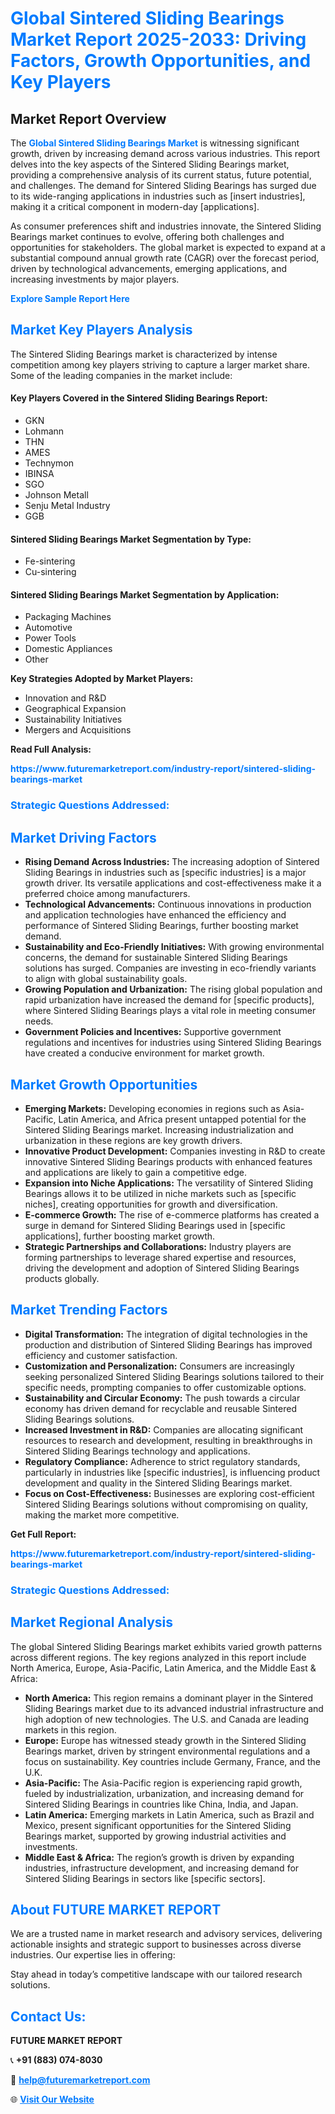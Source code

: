 <h1 style="color: #007BFF;">Global Sintered Sliding Bearings Market Report 2025-2033: Driving Factors, Growth Opportunities, and Key Players</h1>

<section id="overview">
<h2>Market Report Overview</h2>
<p>The <a href="https://www.futuremarketreport.com/industry-report/sintered-sliding-bearings-market" style="color: #007BFF; text-decoration: none;"><strong>Global Sintered Sliding Bearings Market</strong></a> is witnessing significant growth, driven by increasing demand across various industries. This report delves into the key aspects of the Sintered Sliding Bearings market, providing a comprehensive analysis of its current status, future potential, and challenges. The demand for Sintered Sliding Bearings has surged due to its wide-ranging applications in industries such as [insert industries], making it a critical component in modern-day [applications].</p>
<p>As consumer preferences shift and industries innovate, the Sintered Sliding Bearings market continues to evolve, offering both challenges and opportunities for stakeholders. The global market is expected to expand at a substantial compound annual growth rate (CAGR) over the forecast period, driven by technological advancements, emerging applications, and increasing investments by major players.</p>
</section>

<section id="overview">
<p><a href="https://www.futuremarketreport.com/request-sample/reportId=41561" style="color: #007BFF; text-decoration: none;"><strong>Explore Sample Report Here</strong></a></p>
</section>

<section id="key-players">
<h2 style="color: #007BFF;">Market Key Players Analysis</h2>
<p>The Sintered Sliding Bearings market is characterized by intense competition among key players striving to capture a larger market share. Some of the leading companies in the market include:</p>
<h4>Key Players Covered in the Sintered Sliding Bearings Report:</h4>
<ul><li>GKN</li><li>Lohmann</li><li>THN</li><li>AMES</li><li>Technymon</li><li>IBINSA</li><li>SGO</li><li>Johnson Metall</li><li>Senju Metal Industry</li><li>GGB</li></ul>
<h4>Sintered Sliding Bearings Market Segmentation by Type:</h4>
<ul><li>Fe-sintering</li><li>Cu-sintering</li></ul>

<h4>Sintered Sliding Bearings Market Segmentation by Application:</h4>
<ul><li>Packaging Machines</li><li>Automotive</li><li>Power Tools</li><li>Domestic Appliances</li><li>Other</li></ul>
<p><strong>Key Strategies Adopted by Market Players:</strong></p>
<ul>
<li>Innovation and R&D</li>
<li>Geographical Expansion</li>
<li>Sustainability Initiatives</li>
<li>Mergers and Acquisitions</li>
</ul>
</section>

<section>
<p><strong>Read Full Analysis: </strong></p><a href="https://www.futuremarketreport.com/industry-report/sintered-sliding-bearings-market" style="color: #007BFF; text-decoration: none;"><strong>https://www.futuremarketreport.com/industry-report/sintered-sliding-bearings-market</strong></a>
<h3 style="color: #007BFF;">Strategic Questions Addressed:</h3>
</section>

<section id="driving-factors">
<h2 style="color: #007BFF;">Market Driving Factors</h2>
<ul>
<li><strong>Rising Demand Across Industries:</strong> The increasing adoption of Sintered Sliding Bearings in industries such as [specific industries] is a major growth driver. Its versatile applications and cost-effectiveness make it a preferred choice among manufacturers.</li>
<li><strong>Technological Advancements:</strong> Continuous innovations in production and application technologies have enhanced the efficiency and performance of Sintered Sliding Bearings, further boosting market demand.</li>
<li><strong>Sustainability and Eco-Friendly Initiatives:</strong> With growing environmental concerns, the demand for sustainable Sintered Sliding Bearings solutions has surged. Companies are investing in eco-friendly variants to align with global sustainability goals.</li>
<li><strong>Growing Population and Urbanization:</strong> The rising global population and rapid urbanization have increased the demand for [specific products], where Sintered Sliding Bearings plays a vital role in meeting consumer needs.</li>
<li><strong>Government Policies and Incentives:</strong> Supportive government regulations and incentives for industries using Sintered Sliding Bearings have created a conducive environment for market growth.</li>
</ul>
</section>

<section id="growth-opportunities">
<h2 style="color: #007BFF;">Market Growth Opportunities</h2>
<ul>
<li><strong>Emerging Markets:</strong> Developing economies in regions such as Asia-Pacific, Latin America, and Africa present untapped potential for the Sintered Sliding Bearings market. Increasing industrialization and urbanization in these regions are key growth drivers.</li>
<li><strong>Innovative Product Development:</strong> Companies investing in R&D to create innovative Sintered Sliding Bearings products with enhanced features and applications are likely to gain a competitive edge.</li>
<li><strong>Expansion into Niche Applications:</strong> The versatility of Sintered Sliding Bearings allows it to be utilized in niche markets such as [specific niches], creating opportunities for growth and diversification.</li>
<li><strong>E-commerce Growth:</strong> The rise of e-commerce platforms has created a surge in demand for Sintered Sliding Bearings used in [specific applications], further boosting market growth.</li>
<li><strong>Strategic Partnerships and Collaborations:</strong> Industry players are forming partnerships to leverage shared expertise and resources, driving the development and adoption of Sintered Sliding Bearings products globally.</li>
</ul>
</section>

<section id="trending-factors">
<h2 style="color: #007BFF;">Market Trending Factors</h2>
<ul>
<li><strong>Digital Transformation:</strong> The integration of digital technologies in the production and distribution of Sintered Sliding Bearings has improved efficiency and customer satisfaction.</li>
<li><strong>Customization and Personalization:</strong> Consumers are increasingly seeking personalized Sintered Sliding Bearings solutions tailored to their specific needs, prompting companies to offer customizable options.</li>
<li><strong>Sustainability and Circular Economy:</strong> The push towards a circular economy has driven demand for recyclable and reusable Sintered Sliding Bearings solutions.</li>
<li><strong>Increased Investment in R&D:</strong> Companies are allocating significant resources to research and development, resulting in breakthroughs in Sintered Sliding Bearings technology and applications.</li>
<li><strong>Regulatory Compliance:</strong> Adherence to strict regulatory standards, particularly in industries like [specific industries], is influencing product development and quality in the Sintered Sliding Bearings market.</li>
<li><strong>Focus on Cost-Effectiveness:</strong> Businesses are exploring cost-efficient Sintered Sliding Bearings solutions without compromising on quality, making the market more competitive.</li>
</ul>
</section>

<section>
<p><strong>Get Full Report: </strong></p><a href="https://www.futuremarketreport.com/industry-report/sintered-sliding-bearings-market" style="color: #007BFF; text-decoration: none;"><strong>https://www.futuremarketreport.com/industry-report/sintered-sliding-bearings-market</strong></a>
<h3 style="color: #007BFF;">Strategic Questions Addressed:</h3>
</section>


<section id="regional-analysis">
<h2 style="color: #007BFF;">Market Regional Analysis</h2>
<p>The global Sintered Sliding Bearings market exhibits varied growth patterns across different regions. The key regions analyzed in this report include North America, Europe, Asia-Pacific, Latin America, and the Middle East & Africa:</p>
<ul>
<li><strong>North America:</strong> This region remains a dominant player in the Sintered Sliding Bearings market due to its advanced industrial infrastructure and high adoption of new technologies. The U.S. and Canada are leading markets in this region.</li>
<li><strong>Europe:</strong> Europe has witnessed steady growth in the Sintered Sliding Bearings market, driven by stringent environmental regulations and a focus on sustainability. Key countries include Germany, France, and the U.K.</li>
<li><strong>Asia-Pacific:</strong> The Asia-Pacific region is experiencing rapid growth, fueled by industrialization, urbanization, and increasing demand for Sintered Sliding Bearings in countries like China, India, and Japan.</li>
<li><strong>Latin America:</strong> Emerging markets in Latin America, such as Brazil and Mexico, present significant opportunities for the Sintered Sliding Bearings market, supported by growing industrial activities and investments.</li>
<li><strong>Middle East & Africa:</strong> The region’s growth is driven by expanding industries, infrastructure development, and increasing demand for Sintered Sliding Bearings in sectors like [specific sectors].</li>
</ul>
</section>

<footer>
<h2 style="color: #007BFF;">About FUTURE MARKET REPORT</h2>
<p>We are a trusted name in market research and advisory services, delivering actionable insights and strategic support to businesses across diverse industries. Our expertise lies in offering:</p>

<p>Stay ahead in today’s competitive landscape with our tailored research solutions.</p>

<h2 style="color: #007BFF;">Contact Us:</h2>
<p><strong>FUTURE MARKET REPORT</strong></p>
<p>📞 <strong>+91 (883) 074-8030</strong></p>
<p>📧 <strong><a href="mailto:help@futuremarketreport.com" style="color: #007BFF;">help@futuremarketreport.com</a></strong></p>
<p>🌐 <strong><a href="https://www.futuremarketreport.com/" style="color: #007BFF;">Visit Our Website</a></strong></p>
</footer>